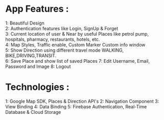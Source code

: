 
# App Features :                                                                                              
 1:   Beautiful Design                                                                                        
 2:   Authentication features like Login, SignUp & Forget                                                                                  
 3:   Current location of user & Near by useful Places like petrol pump, hospitals, pharmacy, restaurants, hotels, etc.                                                         
 4:   Map Styles, Traffic enable, Custom Marker Custom info window                                          
 5:   Show Direction using different travel mode WALKING, BIKE,DRIVING,TRANSIT.                               
 6:   Save Place and show list of saved Places
 7:   Edit Username, Email, Password and Image
 8:   Logout

# Technologies :
 1:   Google Map SDK, Places & Direction API's
 2:   Navigation Component
 3:   View Binding
 4:   Data Binding
 5:   Firebase Authentication, Real-Time Database & Cloud Storage
